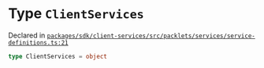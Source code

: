# Type `ClientServices`
Declared in [`packages/sdk/client-services/src/packlets/services/service-definitions.ts:21`](https://github.com/dxos/protocols/blob/main/packages/sdk/client-services/src/packlets/services/service-definitions.ts#L21)




```ts
type ClientServices = object
```